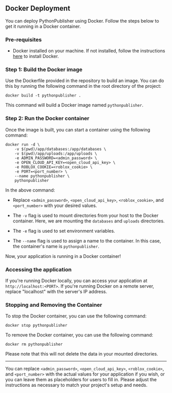 ## Docker Deployment

You can deploy PythonPublisher using Docker. Follow the steps below to get it running in a Docker container.

### Pre-requisites

- Docker installed on your machine. If not installed, follow the instructions [here](https://docs.docker.com/get-docker/) to install Docker.

### Step 1: Build the Docker image

Use the Dockerfile provided in the repository to build an image. You can do this by running the following command in the root directory of the project:

```
docker build -t pythonpublisher .
```

This command will build a Docker image named `pythonpublisher`.

### Step 2: Run the Docker container

Once the image is built, you can start a container using the following command:

```
docker run -d \
    -v $(pwd)/app/databases:/app/databases \
    -v $(pwd)/app/uploads:/app/uploads \
    -e ADMIN_PASSWORD=<admin_password> \
    -e OPEN_CLOUD_API_KEY=<open_cloud_api_key> \
    -e ROBLOX_COOKIE=<roblox_cookie> \
    -e PORT=<port_number> \
    --name pythonpublisher \
    pythonpublisher
```

In the above command:

- Replace `<admin_password>`, `<open_cloud_api_key>`, `<roblox_cookie>`, and `<port_number>` with your desired values.

- The `-v` flag is used to mount directories from your host to the Docker container. Here, we are mounting the `databases` and `uploads` directories.

- The `-e` flag is used to set environment variables.

- The `--name` flag is used to assign a name to the container. In this case, the container's name is `pythonpublisher`.

Now, your application is running in a Docker container!

### Accessing the application

If you're running Docker locally, you can access your application at `http://localhost:<PORT>`. If you're running Docker on a remote server, replace "localhost" with the server's IP address.

### Stopping and Removing the Container

To stop the Docker container, you can use the following command:

```
docker stop pythonpublisher
```

To remove the Docker container, you can use the following command:

```
docker rm pythonpublisher
```

Please note that this will not delete the data in your mounted directories.

---

You can replace `<admin_password>`, `<open_cloud_api_key>`, `<roblox_cookie>`, and `<port_number>` with the actual values for your application if you wish, or you can leave them as placeholders for users to fill in. Please adjust the instructions as necessary to match your project's setup and needs.
